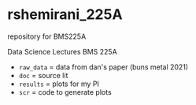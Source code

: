 # rshemirani_225A
 repository for BMS225A

Data Science Lectures BMS 225A

- `raw_data` = data from dan's paper (buns metal 2021) 
- `doc` = source lit
- `results` = plots for my PI
- `scr` = code to generate plots 





